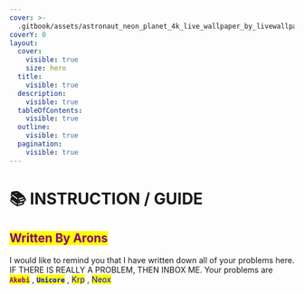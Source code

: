 ```yaml
---
cover: >-
  .gitbook/assets/astronaut_neon_planet_4k_live_wallpaper_by_livewallpaperspc_dg3rcdd-fullview.jpg
coverY: 0
layout:
  cover:
    visible: true
    size: hero
  title:
    visible: true
  description:
    visible: true
  tableOfContents:
    visible: true
  outline:
    visible: true
  pagination:
    visible: true
---
```


# 📚 INSTRUCTION / GUIDE

## <mark style="color:purple;">**Written By Arons**</mark>

I would like to remind you that I have written down all of your problems here. IF THERE IS REALLY A PROBLEM, THEN INBOX ME. Your problems are <mark style="color:purple;">**`Akebi`**</mark> , <mark style="color:blue;">**`Unicore`**</mark> , <mark style="color:blue;">Krp</mark> , <mark style="color:blue;">Neox</mark>

